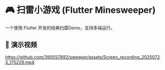 # 🎮 扫雷小游戏 (Flutter Minesweeper)

一个使用 Flutter 开发的经典扫雷Demo，支持多端运行。

## 📱 演示视频

https://github.com/390057892/sweeper/assets/Screen_recording_20250723_175229.mp4

